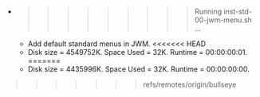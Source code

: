* >>>>>>>>> Running inst-std-00-jwm-menu.sh ...
  * Add default standard menus in JWM.
<<<<<<< HEAD
  * Disk size = 4549752K. Space Used = 32K. Runtime = 00:00:00:01.
=======
  * Disk size = 4435996K. Space Used = 32K. Runtime = 00:00:00:00.
>>>>>>> refs/remotes/origin/bullseye
